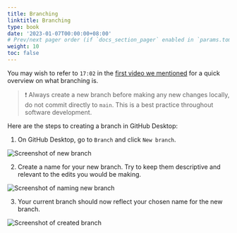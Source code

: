```yaml
---
title: Branching
linktitle: Branching
type: book
date: '2023-01-07T00:00:00+08:00'
# Prev/next pager order (if `docs_section_pager` enabled in `params.toml`)
weight: 10
toc: false
---
```


You may wish to refer to `17:02` in the [first video we mentioned](https://youtu.be/8Dd7KRpKeaE?t=1022) for a quick overview on what branching is. 

> ❗ Always create a new branch before making any new changes locally, do not commit directly to `main`. This is a best practice throughout software development.

Here are the steps to creating a branch in GitHub Desktop:

1. On GitHub Desktop, go to `Branch` and click `New branch`.

![Screenshot of new branch](branching-1.png)

2. Create a name for your new branch. Try to keep them descriptive and relevant to the edits you would be making.

![Screenshot of naming new branch](branching-2.png)

3. Your current branch should now reflect your chosen name for the new branch.

![Screenshot of created branch](branching-3.png)
